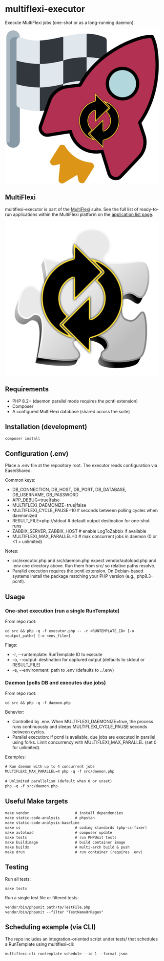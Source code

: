 # multiflexi-executor
Execute MultiFlexi jobs (one-shot or as a long-running daemon).

![Executor Logo](multiflexi-executor.svg?raw=true)

MultiFlexi
----------

multiflexi-executor is part of the [MultiFlexi](https://multiflexi.eu) suite.
See the full list of ready-to-run applications within the MultiFlexi platform on the [application list page](https://www.multiflexi.eu/apps.php).

[![MultiFlexi App](https://github.com/VitexSoftware/MultiFlexi/blob/main/doc/multiflexi-app.svg)](https://www.multiflexi.eu/)

## Requirements
- PHP 8.2+ (daemon parallel mode requires the pcntl extension)
- Composer
- A configured MultiFlexi database (shared across the suite)

## Installation (development)
```
composer install
```

## Configuration (.env)
Place a .env file at the repository root. The executor reads configuration via Ease\Shared.

Common keys:
- DB_CONNECTION, DB_HOST, DB_PORT, DB_DATABASE, DB_USERNAME, DB_PASSWORD
- APP_DEBUG=true|false
- MULTIFLEXI_DAEMONIZE=true|false
- MULTIFLEXI_CYCLE_PAUSE=10            # seconds between polling cycles when daemonized
- RESULT_FILE=php://stdout             # default output destination for one-shot runs
- ZABBIX_SERVER, ZABBIX_HOST           # enable LogToZabbix if available
- MULTIFLEXI_MAX_PARALLEL=0            # max concurrent jobs in daemon (0 or <1 = unlimited)

Notes:
- src/executor.php and src/daemon.php expect vendor/autoload.php and .env one directory above. Run them from src/ so relative paths resolve.
- Parallel execution requires the pcntl extension. On Debian-based systems install the package matching your PHP version (e.g., php8.3-pcntl).

## Usage
### One-shot execution (run a single RunTemplate)
From repo root:
```
cd src && php -q -f executor.php -- -r <RUNTEMPLATE_ID> [-o <output_path>] [-e <env_file>]
```
Flags:
- -r, --runtemplate: RunTemplate ID to execute
- -o, --output: destination for captured output (defaults to stdout or RESULT_FILE)
- -e, --environment: path to .env (defaults to ../.env)

### Daemon (polls DB and executes due jobs)
From repo root:
```
cd src && php -q -f daemon.php
```
Behavior:
- Controlled by .env. When MULTIFLEXI_DAEMONIZE=true, the process runs continuously and sleeps MULTIFLEXI_CYCLE_PAUSE seconds between cycles.
- Parallel execution: if pcntl is available, due jobs are executed in parallel using forks. Limit concurrency with MULTIFLEXI_MAX_PARALLEL (set 0 for unlimited).

Examples:
```
# Run daemon with up to 4 concurrent jobs
MULTIFLEXI_MAX_PARALLEL=4 php -q -f src/daemon.php

# Unlimited parallelism (default when 0 or unset)
php -q -f src/daemon.php
```

## Useful Make targets
```
make vendor                     # install dependencies
make static-code-analysis       # phpstan
make static-code-analysis-baseline
make cs                         # coding standards (php-cs-fixer)
make autoload                   # composer update
make tests                      # run PHPUnit tests
make buildimage                 # build container image
make buildx                     # multi-arch build & push
make drun                       # run container (requires .env)
```

## Testing
Run all tests:
```
make tests
```
Run a single test file or filtered tests:
```
vendor/bin/phpunit path/to/TestFile.php
vendor/bin/phpunit --filter "TestNameOrRegex"
```

## Scheduling example (via CLI)
The repo includes an integration-oriented script under tests/ that schedules a RunTemplate using multiflexi-cli:
```
multiflexi-cli runtemplate schedule --id 1 --format json
```
